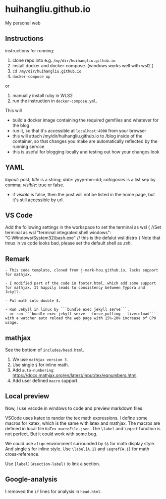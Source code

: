 # huihangliu.github.io

My personal web

## Instructions

instructions for running:
1. clone repo into e.g. ```/my/dir/huihangliu.github.io```
2. install docker and docker-compose. (windows works well with wsl2.)
3. ```cd /my/dir/huihangliu.github.io```
4. ```docker-compose up```

or 
1. manually install ruby in WLS2
2. run the instruction in ```docker-compose.yml```. 

This will 
- build a docker image containing the required gemfiles and whatever for the blog 
- run it, so that it's accessible at ```localhost:4000``` from your browser
- this will attach /my/dir/huihangliu.github.io to /blog inside of the container, so that
changes you make are automatically reflected by the running service
- this is useful for blogging locally and testing out how your changes look

## YAML

*layout*: post; *title* is a string; *date*: yyyy-mm-dd; *categories* is a list sep by comma; *visible*: true or false. 

- if *visible* is false, then the post will not be listed in the home page, but it's still accessible by url. 

## VS Code

Add the following settings in the workspace to set the terminal as wsl
    {
        //Set terminal as wsl
        "terminal.integrated.shell.windows": "C:\\Windows\\System32\\bash.exe" // this is the defalut wsl distro
    }
Note that tmux in vs code looks bad, please set the default shell as *zsh*. 

## Remark

    - This code template, cloned from j-mark-hou.github.io, lacks support for mathjax. 
    
    - I modified part of the code in footer.html, which add some support for mathjax. It happily leads to consistency between Typora and Jekyll. 

    - Put math into double $. 
    
    - Run Jekyll in linux by ```bundle exec jekyll serve```. 
    - or run ```bundle exec jekyll serve --force_polling --livereload``` with a watcher auto reload the web page with 15%-20% increase of CPU usage. 

## mathjax

See the bottom of ```includes/head.html```. 

1. We use ```mathjax version 3```. 
2. Use single `$` for inline math. 
3. Add ```auto-numbering```: https://docs.mathjax.org/en/latest/input/tex/eqnumbers.html. 
4. Add user defined ```macro``` support. 

## Local preview

Now, I use vscode in windows to code and preview markdown files. 

VSCode uses katex to rander the tex math expressions. 
I define some macros for katex, which is the same with latex and mathjax. 
The macros are defined in local file ```KaTex_macroFile.json```. 
The ```\label``` and ```\eqref``` function is not perfect. But it could work with some bug. 

We could use ```align``` environment surrounded by ```$$``` for math display style.  
And single ```$``` for inline style. 
Use ```\label{A.1}``` and ```\eqref{A.1}``` for math cross-reference. 

Use ```[label](#section-label)``` to link a section. 

## Google-analysis

I removed the `if` lines for analysis in `head.html`. 